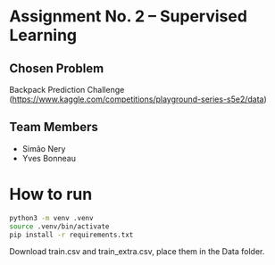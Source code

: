 # Assignment No. 2 – Supervised Learning

## Chosen Problem

Backpack Prediction Challenge (<https://www.kaggle.com/competitions/playground-series-s5e2/data>)

## Team Members
- Simão Nery
- Yves Bonneau

# How to run
```sh
python3 -m venv .venv
source .venv/bin/activate
pip install -r requirements.txt
```

Download train.csv and train_extra.csv, place them in the Data folder.

